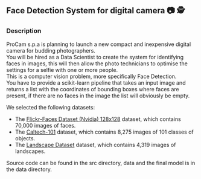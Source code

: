 ## Face Detection System for digital camera :camera: :detective:

### Description
ProCam s.p.a is planning to launch a new compact and inexpensive digital camera for budding photographers.<br>
You will be hired as a Data Scientist to create the system for identifying faces in images, this will then allow 
the photo technicians to optimise the settings for a selfie with one or more people.<br>
This is a computer vision problem, more specifically Face Detection.<br>
You have to provide a scikit-learn pipeline that takes an input image and returns a list with the coordinates of 
bounding boxes where faces are present, if there are no faces in the image the list will obviously be empty.<br>

We selected the following datasets:
- The [Flickr-Faces Dataset (Nvidia) 128x128](https://www.kaggle.com/datasets/dullaz/flickrfaces-dataset-nvidia-128x128) dataset, which contains 70,000 images of faces.
- The [Caltech-101](https://data.caltech.edu/records/mzrjq-6wc02) dataset, which contains 8,275 images of 101 classes of objects.<br>
- The [Landscape Dataset](https://www.kaggle.com/datasets/arnaud58/landscape-pictures) dataset, which contains 4,319 images of landscapes.

Source code can be found in the src directory, data and the final model is in the data directory.